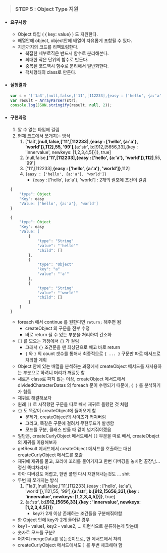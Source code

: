 > ### STEP 5 : Object Type 지원

- #### 요구사항

  - Object 타입 ( { key: value} ) 도 지원한다.
  - 배열안에 object, object안에 배열이 자유롭게 포함될 수 있다.
  - 지금까지의 코드를 리팩토링한다.
    - 복잡한 세부로직은 반드시 함수로 분리해본다.
    - 최대한 작은 단위의 함수로 만든다.
    - 중복된 코드역시 함수로 분리해서 일반화한다.
    - 객체형태의 class로 만든다.



- #### 실행결과

  ```javascript
  var s = "['1a3',[null,false,['11',[112233],{easy : ['hello', {a:'a'}, 'world']},112],55, '99'],{a:'str', b:[912,[5656,33],{key : 'innervalue', newkeys: [1,2,3,4,5]}]}, true]";
  var result = ArrayParser(str);
  console.log(JSON.stringify(result, null, 2));
  ```





- #### 구현과정

  1. 알 수 없는 타입에 걸림
  2. 현재 코드에서 쪼개지는 방식
     1. ['1a3',**[null,false,['11',[112233],{easy : ['hello', {a:'a'}, 'world']},112],55, '99']**,{a:'str', b:[912,[5656,33],{key : 'innervalue', newkeys: [1,2,3,4,5]}]}, true] 
     2. [null,false,**['11',[112233],{easy : ['hello', {a:'a'}, 'world']},112]**,55, '99']
     3. ['11',[112233],**{easy : ['hello', {a:'a'}, 'world']}**,112]
     4. `{easy : ['hello', {a:'a'}, 'world']}`
        - {easy : ['hello', {a:'a'}, 'world'] : 2개의 괄호에 조건이 걸림

  ```javascript
  {
      "type": Object
      "Key": easy
      "Value: ['hello', {a:'a'}, 'world']
  }
  
  {
      "type": Object
      "Key": easy
      "Value: [
          {
              "type": "String"
              "value": "'hello'"
              "child": []
          },
          {
              "type": "Object"
              "key": "a"
              "value": "'a'"
          },
          {
              "type": "String"
              "value": "'world'"
              "child": []
          }
      ]
  }
  ```

  - foreach 에서 continue 를 원한다면 `return;` 해주면 됨
    - createObject 의 구문을 전부 수정
    - 바로 return 될 수 있는 부분을 처리하여 간소화
  - `[]` 를 모으는 과정에서 `{}` 가 걸림
    - 그래서 `{}` 조건문을 맨 최상단으로 빼고 바로 return
    - `{` 와 `}` 의 count 갯수를 통해서 최종적으로 `{ ... }` 구문만 따로 메서드로 처리할 계획
  - Object 안에 있는 배열을 분석하는 과정에서 createObject 메서드를 재사용하는 부분으로 하려니 머리가 깨질듯 함
  - 새로운 class로 파지 않는 이상, createObject 메서드에서 dividedCharacterDatas 의 foreach 문이 수행되기 때문에, `{ }` 를 분석하기가 힘듬
  - 재귀로 해결해보자
  - 원래 `[]` 로 시작했던 구문을 따로 빼서 재귀로 돌렸던 것 처럼
  - `{}` 도 똑같이 createObject에 들어오게 함
    - 문제가, createObject의 사이즈가 커져버림
    - 그리고, 똑같은 구문에 걸려서 무한루프가 발생함
    - 모드를 구분, 클래스 만들 때 같이 넘겨줘야겠음
  - 일단은, createCurlyObject 메서드에서 `[]` 부분을 따로 빼서, createObejct의 재귀를 이용해보자
  - getResult 메서드에서 createObject 메서드를 호출하는 대신 createCurlyObject 메서드를 호출
  - 재귀에 재귀를 물고, 꼬리에 꼬리를 물어가지고 한번 디버깅을 놓치면 끝장남... 정신 똑띠차리자!
  - 하아 디버깅도 어렵고, 한번 풀면 다시 재현해내는것도 ... shit
  - 두번 째 쪼개지는 방식
    1. ['1a3',[null,false,['11',[112233],{easy : ['hello', {a:'a'}, 'world']},112],55, '99'],**{a:'str', b:[912,[5656,33],{key : 'innervalue', newkeys: [1,2,3,4,5]}]}**, true] 
    2. {a:'str', b:**[912,[5656,33],{key : 'innervalue', newkeys: [1,2,3,4,5]}]**}
       - key가 2개 이상 존재하는 조건들을 구분해줘야함
  - 한 Object 안에 key가 2개 들어갈 경우
  - key1 - value1, key2 - value2, ... 이런식으로 분류하는게 맞는데
  - 숫자로 모드를 구분?
  - 어차피 mergeData를 넣는것이므로, 한 메서드에서 처리
  - createCurlyObject 메서드에서도 `]` 를 두번 체크해야 함